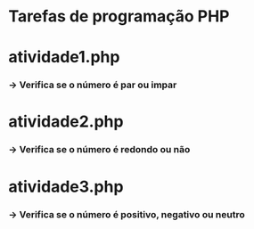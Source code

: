 # Tarefas de programação PHP

# atividade1.php
### -> Verifica se o número é par ou impar

# atividade2.php
### -> Verifica se o número é redondo ou não

# atividade3.php
### -> Verifica se o número é positivo, negativo ou neutro
